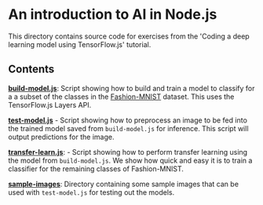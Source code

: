 # An introduction to AI in Node.js

This directory contains source code for exercises from the 'Coding a deep learning model using TensorFlow.js'
tutorial.

## Contents

**[build-model.js](./build-model.js)**: Script showing how to build and train a model to classify for a
a subset of the classes in the [Fashion-MNIST](https://developer.ibm.com/exchanges/data/all/fashion-mnist/)
dataset. This uses the TensorFlow.js Layers API.

**[test-model.js](./test-model.js)** - Script showing how to preprocess an image to be fed into
the trained model saved from `build-model.js` for inference. This script will output predictions for
the image.

**[transfer-learn.js](./transfer-learn.js)**: - Script showing how to perform transfer learning using
the model from `build-model.js`. We show how quick and easy it is to train a classifier for the
remaining classes of Fashion-MNIST.

**[sample-images](./sample-images)**: Directory containing some sample images that can be used
with `test-model.js` for testing out the models.
